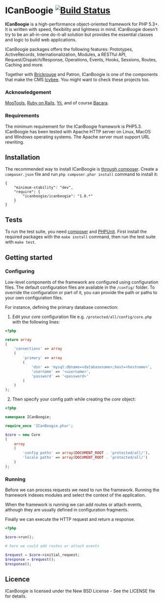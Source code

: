 ICanBoogie [![Build Status](https://secure.travis-ci.org/ICanBoogie/ICanBoogie.png?branch=master)](http://travis-ci.org/ICanBoogie/ICanBoogie)
==========

__ICanBoogie__ is a high-performance object-oriented framework for PHP 5.3+. It is written
with speed, flexibility and lightness in mind. ICanBoogie doesn't try to be an all-in-one do-it-all
solution but provides the essential classes and logic to build web applications.

ICanBoogie packages offers the following features: Prototypes, ActiveRecords, Internationalization,
Modules, a RESTful API, Request/Dispatch/Response, Operations, Events, Hooks, Sessions, Routes,
Caching and more.

Together with [Brickrouge](http://brickrouge.org) and Patron, ICanBoogie is one of the
components that make the CMS [Icybee](http://icybee.org). You might want to check these
projects too.




### Acknowledgement

[MooTools](http://mootools.net/), [Ruby on Rails](http://rubyonrails.org),
[Yii](http://www.yiiframework.com), and of course [Bacara](http://www.youtube.com/watch?v=KGuFn0RPgaE).


### Requirements

The minimum requirement for the ICanBoogie framework is PHP5.3. ICanBoogie has been tested with
Apache HTTP server on Linux, MacOS and Windows operating systems. The Apache server must support
URL rewriting.




## Installation

The recommended way to install ICanBoogie is [through composer](http://getcomposer.org/). Create a
`composer.json` file and run `php composer.phar install` command to install it:

```
{
    "minimum-stability": "dev",
    "require": {
        "icanboogie/icanboogie": "1.0.*"
    }
}
```

## Tests

To run the test suite, you need [composer](http://getcomposer.org/) and [PHPUnit](http://www.phpunit.de/manual/current/en/).
First install the required packages with the `make install` command, then run the test suite
with `make test`.




## Getting started

### Configuring

Low-level components of the framework are configured using configuration files. The default
configuration files are available in the `/config/` folder. To override the configuration or part
of it, you can provide the path or paths to your own configuration files.

For instance, defining the primary database connection:

1. Edit your _core_ configuration file e.g. `/protected/all/config/core.php` with the following
lines:

```php
<?php

return array
(
	'connections' => array
	(
		'primary' => array
		(
			'dsn' => 'mysql:dbname=<databasename>;host=<hostname>',
			'username' => '<username>',
			'password' => '<password>'
		)
	)
);
```

2. Then specify your config path while creating the _core_ object:

```php
<?php

namespace ICanBoogie;

require_once 'ICanBoogie.phar';

$core = new Core
(
	array
	(
		'config paths' => array(DOCUMENT_ROOT . 'protected/all/'),
		'locale paths' => array(DOCUMENT_ROOT . 'protected/all/')
	)
);
```

### Running

Before we can process requests we need to run the framework. Running the framework indexes
modules and select the context of the application.

When the framework is running we can add routes or attach events, although they are usually
defined in configuration fragments.

Finally we can execute the HTTP request and return a response.

```php
<?php

$core->run();

# here we could add routes or attach events

$request = $core->initial_request;
$response = $request();
$response();
```




## Licence

ICanBoogie is licensed under the New BSD License - See the LICENSE file for details.
